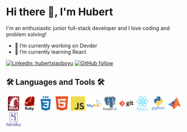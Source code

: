 ### <h1>Hi there 👋, I'm Hubert</h1>

I'm an enthusiastic junior full-stack developer and I love coding and problem solving!
<!--
**DUBIHUBI/DUBIHUBI** is a ✨ _special_ ✨ repository because its `README.md` (this file) appears on your GitHub profile.

Here are some ideas to get you started:

- 🔭 I’m currently working on ...
- 🌱 I’m currently learning ...
- 👯 I’m looking to collaborate on ...
- 🤔 I’m looking for help with ...
- 💬 Ask me about ...
- 📫 How to reach me: ...
- 😄 Pronouns: ...
- ⚡ Fun fact: ...

<div id="badges">
<a href="www.linkedin.com/in/hubertxiaoboyu">
  <img src="https://img.shields.io/badge/LinkedIn-blue?style=for-the-badge&logo=linkedin&logoColor=white" alt="LinkedIn Badge"/>
</div>

-->

- 🔭 I’m currently working on Devder
- 🌱 I’m currently learning React

[![Linkedin: hubertxiaoboyu](https://img.shields.io/badge/-hubertxiaoboyu-blue?style=flat-square&logo=Linkedin&logoColor=white&link=https://www.linkedin.com/in/hubertxiaoboyu/)](https://www.linkedin.com/in/hubertxiaoboyu/)
[![GitHub follow](https://img.shields.io/github/followers/DUBIHUBI?label=follow&style=social)](https://github.com/DUBIHUBI)

### <h2>🛠 Languages and Tools 🛠</h2>

<div>
  <code><img src="https://github.com/devicons/devicon/blob/master/icons/rails/rails-original-wordmark.svg" title="Rails" alt="Rails" width="40" height="40"></code>
  <code><img src="https://github.com/devicons/devicon/blob/master/icons/ruby/ruby-original-wordmark.svg" title="Ruby" alt="Ruby" width="40" height="40"></code>
  <code><img src="https://github.com/devicons/devicon/blob/master/icons/css3/css3-plain-wordmark.svg"  title="CSS3" alt="CSS" width="40" height="40"/></code>
  <code><img src="https://github.com/devicons/devicon/blob/master/icons/html5/html5-original.svg" title="HTML5" alt="HTML" width="40" height="40"/></code>
  <code><img src="https://github.com/devicons/devicon/blob/master/icons/javascript/javascript-original.svg" title="JavaScript" alt="JavaScript" width="40" height="40"/></code>
  <code><img src="https://github.com/devicons/devicon/blob/master/icons/mysql/mysql-original-wordmark.svg" title="MySQL"  alt="MySQL" width="40" height="40"/></code>
    <code><img src="https://github.com/devicons/devicon/blob/master/icons/postgresql/postgresql-original-wordmark.svg" title="PostgreSQL"  alt="PostgreSQL" width="40" height="40"/></code>
  <code><img src="https://github.com/devicons/devicon/blob/master/icons/git/git-original-wordmark.svg" title="Git" **alt="Git" width="40" height="40"/></code>
  <code><img src="https://github.com/devicons/devicon/blob/master/icons/react/react-original-wordmark.svg" title="React" alt="React" width="40" height="40"/></code>
  <code><img src="https://github.com/devicons/devicon/blob/master/icons/python/python-original-wordmark.svg" title="Python" alt="Python" width="40" height="40"></code>
  <code><img src="https://github.com/devicons/devicon/blob/master/icons/matlab/matlab-original.svg" title="Matlab" alt="Matlab" width="40" height="40"></code>
  <code><img src="https://github.com/devicons/devicon/blob/master/icons/heroku/heroku-original-wordmark.svg" title="Heroku" alt="Heroku" width="40" height="40"></code>
</div>
